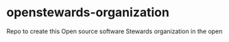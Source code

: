 # openstewards-organization
Repo to create this Open source software Stewards organization in the open
